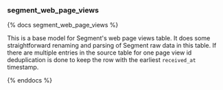 ### segment_web_page_views

{% docs segment_web_page_views %}

This is a base model for Segment's web page views table. It does some straightforward renaming and parsing of Segment raw data in this table.
If there are multiple entries in the source table for one page view id deduplication is done to keep the row with the earliest `received_at` timestamp.

{% enddocs %}
